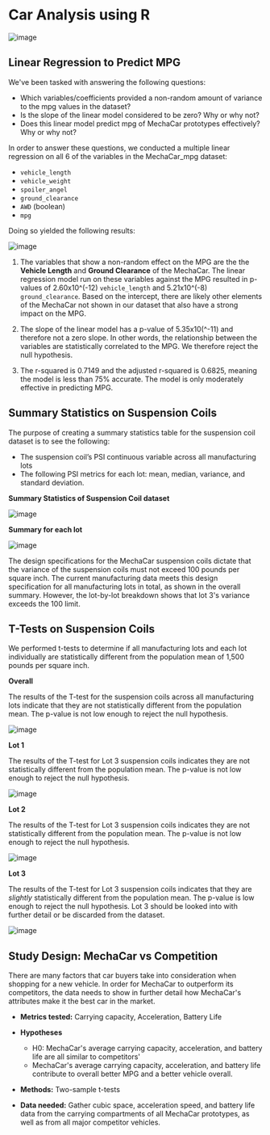 # Car Analysis using R

![image](https://github.com/mcdoralds/databootcamp-car-statistical-analysis/assets/31219195/a8fdd3b7-5834-4013-8404-eddeb00b6ff3)

## Linear Regression to Predict MPG
We've been tasked with answering the following questions:
- Which variables/coefficients provided a non-random amount of variance to the mpg values in the dataset?
- Is the slope of the linear model considered to be zero? Why or why not?
- Does this linear model predict mpg of MechaCar prototypes effectively? Why or why not?

In order to answer these questions, we conducted a multiple linear regression on all 6 of the variables in the MechaCar_mpg dataset:
- `vehicle_length`
- `vehicle_weight`
- `spoiler_angel`
- `ground_clearance`
- `AWD` (boolean)
- `mpg`

Doing so yielded the following results:

![image](https://user-images.githubusercontent.com/31219195/188522932-df2e59fc-54c0-424d-bbfb-4d34293e0c53.png)

1. The variables that show a non-random effect on the MPG are the the **Vehicle Length** and **Ground Clearance** of the MechaCar. The linear regression model run on these variables against the MPG resulted in p-values of 2.60x10^(-12) `vehicle_length` and 5.21x10^(-8) `ground_clearance`. Based on the intercept, there are likely other elements of the MechaCar not shown in our dataset that also have a strong impact on the MPG.

2. The slope of the linear model has a p-value of 5.35x10(^-11) and therefore not a zero slope. In other words, the relationship between the variables are statistically correlated to the MPG. We therefore reject the null hypothesis.

3. The r-squared is 0.7149 and the adjusted r-squared is 0.6825, meaning the model is less than 75% accurate. The model is only moderately effective in predicting MPG.

## Summary Statistics on Suspension Coils
The purpose of creating a summary statistics table for the suspension coil dataset is to see the following:
- The suspension coil’s PSI continuous variable across all manufacturing lots
- The following PSI metrics for each lot: mean, median, variance, and standard deviation.

**Summary Statistics of Suspension Coil dataset**

![image](https://user-images.githubusercontent.com/31219195/188523977-85277c98-9255-447d-8505-cfdc6607eca1.png)

**Summary for each lot**

![image](https://user-images.githubusercontent.com/31219195/188524053-58aa713c-6827-4d59-afe9-9361005c00a2.png)

The design specifications for the MechaCar suspension coils dictate that the variance of the suspension coils must not exceed 100 pounds per square inch. The current manufacturing data meets this design specification for all manufacturing lots in total, as shown in the overall summary. However, the lot-by-lot breakdown shows that lot 3's variance exceeds the 100 limit.


## T-Tests on Suspension Coils
We performed t-tests to determine if all manufacturing lots and each lot individually are statistically different from the population mean of 1,500 pounds per square inch.

**Overall**

The results of the T-test for the suspension coils across all manufacturing lots indicate that they are not statistically different from the population mean. The p-value is not low enough to reject the null hypothesis.

![image](https://user-images.githubusercontent.com/31219195/188524471-5f87a24f-a1d5-4498-a5cb-db43cadc00d4.png)

**Lot 1**

The results of the T-test for Lot 3 suspension coils indicates they are not statistically different from the population mean. The p-value is not low enough to reject the null hypothesis.

![image](https://user-images.githubusercontent.com/31219195/188524519-35536ff6-cfa5-400b-8b55-8f1771b9242d.png)

**Lot 2**

The results of the T-test for Lot 3 suspension coils indicates they are not statistically different from the population mean. The p-value is not low enough to reject the null hypothesis.

![image](https://user-images.githubusercontent.com/31219195/188524536-3c1c600e-49de-4497-9c11-8b6e5d7206ed.png)


**Lot 3**

The results of the T-test for Lot 3 suspension coils indicates that they are _slightly_ statistically different from the population mean. The p-value is low enough to reject the null hypothesis. Lot 3 should be looked into with further detail or be discarded from the dataset.

![image](https://user-images.githubusercontent.com/31219195/188524553-d5da9735-c797-43cd-9a17-6960c025e99e.png)


## Study Design: MechaCar vs Competition

There are many factors that car buyers take into consideration when shopping for a new vehicle. In order for MechaCar to outperform its competitors, the data needs to show in further detail how MechaCar's attributes make it the best car in the market.

- **Metrics tested:** Carrying capacity, Acceleration, Battery Life
- **Hypotheses**
  - H0: MechaCar's average carrying capacity, acceleration, and battery life are all similar to competitors'
  - MechaCar's average carrying capacity, acceleration, and battery life contribute to overall better MPG and a better vehicle overall.

- **Methods:** Two-sample t-tests

- **Data needed:** Gather cubic space, acceleration speed, and battery life data from the carrying compartments of all MechaCar prototypes, as well as from all major competitor vehicles.
